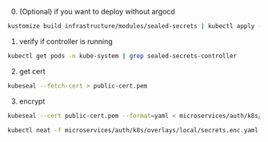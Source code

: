 0. (Optional) if you want to deploy without argocd
```sh
kustomize build infrastructure/modules/sealed-secrets | kubectl apply -f -
```

1. verify if controller is running
```sh
kubectl get pods -n kube-system | grep sealed-secrets-controller
```

2. get cert
```sh
kubeseal --fetch-cert > public-cert.pem
```

3. encrypt
```sh
kubeseal --cert public-cert.pem --format=yaml < microservices/auth/k8s/overlays/local/secrets.dec.yaml > microservices/auth/k8s/overlays/local/secrets.enc.yaml

kubectl neat -f microservices/auth/k8s/overlays/local/secrets.enc.yaml > mycleanedsealedtoken.yaml
```